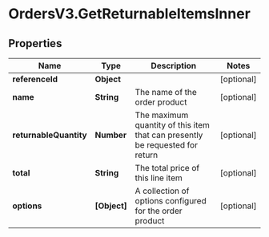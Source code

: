 # OrdersV3.GetReturnableItemsInner

## Properties
Name | Type | Description | Notes
------------ | ------------- | ------------- | -------------
**referenceId** | **Object** |  | [optional] 
**name** | **String** | The name of the order product | [optional] 
**returnableQuantity** | **Number** | The maximum quantity of this item that can presently be requested for return | [optional] 
**total** | **String** | The total price of this line item | [optional] 
**options** | **[Object]** | A collection of options configured for the order product | [optional] 
